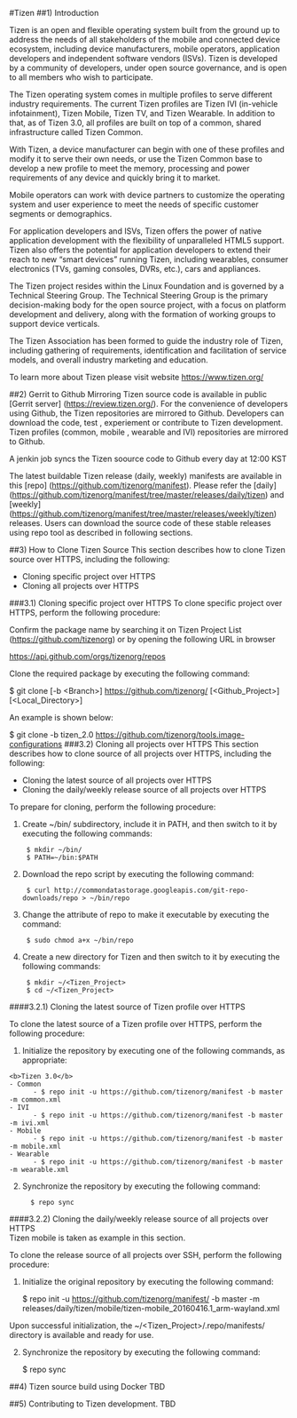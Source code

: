 #Tizen
##1) Introduction

Tizen is an open and flexible operating system built from the ground up to address the needs of all stakeholders of the mobile and connected device ecosystem, including device manufacturers, mobile operators, application developers and independent software vendors (ISVs). Tizen is developed by a community of developers, under open source governance, and is open to all members who wish to participate.

The Tizen operating system comes in multiple profiles to serve different industry requirements. The current Tizen profiles are Tizen IVI (in-vehicle infotainment), Tizen Mobile, Tizen TV, and Tizen Wearable. In addition to that, as of Tizen 3.0, all profiles are built on top of a common, shared infrastructure called Tizen Common.

With Tizen, a device manufacturer can begin with one of these profiles and modify it to serve their own needs, or use the Tizen Common base to develop a new profile to meet the memory, processing and power requirements of any device and quickly bring it to market.

Mobile operators can work with device partners to customize the operating system and user experience to meet the needs of specific customer segments or demographics.

For application developers and ISVs, Tizen offers the power of native application development with the flexibility of unparalleled HTML5 support. Tizen also offers the potential for application developers to extend their reach to new “smart devices” running Tizen, including wearables, consumer electronics (TVs, gaming consoles, DVRs, etc.), cars and appliances. 

The Tizen project resides within the Linux Foundation and is governed by a Technical Steering Group. The Technical Steering Group is the primary decision-making body for the open source project, with a focus on platform development and delivery, along with the formation of working groups to support device verticals.

The Tizen Association has been formed to guide the industry role of Tizen, including gathering of requirements, identification and facilitation of service models, and overall industry marketing and education.

To learn more about Tizen please visit website https://www.tizen.org/


##2) Gerrit to Github Mirroring
Tizen source code is available in public [Gerrit server] (https://review.tizen.org/).  For the convenience of developers using Github, the Tizen repositories are mirrored to Github. Developers can download the code, test , experiement or contribute to Tizen development.
Tizen profiles (common, mobile , wearable and IVI) repositories are mirrored to Github.

A jenkin job syncs the Tizen soource code to Github every day at 12:00 KST

The latest buildable Tizen release (daily, weekly) manifests are available in this [repo] (https://github.com/tizenorg/manifest). Please refer the [daily] (https://github.com/tizenorg/manifest/tree/master/releases/daily/tizen) and [weekly] (https://github.com/tizenorg/manifest/tree/master/releases/weekly/tizen) releases. Users can download the source code of these stable releases using repo tool as described in following sections.

##3) How to Clone Tizen Source
This section describes how to clone Tizen source over HTTPS, including the following:
  - Cloning specific project over HTTPS
  - Cloning all projects over HTTPS

###3.1) Cloning specific project over HTTPS
To clone specific project over HTTPS, perform the following procedure:

Confirm the package name by searching it on Tizen Project List (https://github.com/tizenorg) or by opening the following URL in browser

https://api.github.com/orgs/tizenorg/repos

Clone the required package by executing the following command:

$ git clone \[-b \<Branch\>\] https://github.com/tizenorg/ \[\<Github_Project\>\]  \[\<Local_Directory\>\]

An example is shown below:

$ git clone -b tizen_2.0 https://github.com/tizenorg/tools.image-configurations 
###3.2) Cloning all projects over HTTPS
This section describes how to clone source of all projects over HTTPS, including the following:

  - Cloning the latest source of all projects over HTTPS
  - Cloning the daily/weekly release source of all projects over HTTPS
  
To prepare for cloning, perform the following procedure:

1. Create ~/bin/ subdirectory, include it in PATH, and then switch to it by executing the following commands:

        $ mkdir ~/bin/
        $ PATH=~/bin:$PATH

2. Download the repo script by executing the following command:

        $ curl http://commondatastorage.googleapis.com/git-repo-downloads/repo > ~/bin/repo

3. Change the attribute of repo to make it executable by executing the command:

        $ sudo chmod a+x ~/bin/repo

4. Create a new directory for Tizen and then switch to it by executing the following commands:

        $ mkdir ~/<Tizen_Project>
        $ cd ~/<Tizen_Project>


####3.2.1) Cloning the latest source of Tizen profile over HTTPS

To clone the latest source of a Tizen profile over HTTPS, perform the following procedure:

  1. Initialize the repository by executing one of the following commands, as appropriate:
  
    <b>Tizen 3.0</b>
    - Common
          - $ repo init -u https://github.com/tizenorg/manifest -b master -m common.xml
    - IVI
          - $ repo init -u https://github.com/tizenorg/manifest -b master -m ivi.xml
    - Mobile
          - $ repo init -u https://github.com/tizenorg/manifest -b master -m mobile.xml
    - Wearable
          - $ repo init -u https://github.com/tizenorg/manifest -b master -m wearable.xml
    
  2. Synchronize the repository by executing the following command:
          
           $ repo sync


####3.2.2) Cloning the daily/weekly release source of all projects over HTTPS  
Tizen mobile is taken as example in this section.

To clone the release source of all projects over SSH, perform the following procedure:

1. Initialize the original repository by executing the following command:

    $ repo init -u https://github.com/tizenorg/manifest/ -b master -m releases/daily/tizen/mobile/tizen-mobile_20160416.1_arm-wayland.xml

  Upon successful initialization, the ~/<Tizen_Project>/.repo/manifests/ directory is available and ready for use.

2. Synchronize the repository by executing the following command:

    $ repo sync

##4) Tizen source build using Docker
TBD

##5) Contributing to Tizen development.
TBD
